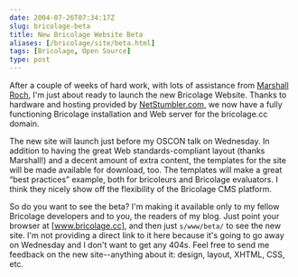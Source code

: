 ```yaml
--- 
date: 2004-07-26T07:34:17Z
slug: bricolage-beta
title: New Bricolage Website Beta
aliases: [/bricolage/site/beta.html]
tags: [Bricolage, Open Source]
type: post
---
```


After a couple of weeks of hard work, with lots of assistance from
[Marshall Roch], I'm just about ready to launch the new Bricolage Website.
Thanks to hardware and hosting provided by [NetStumbler.com], we now have a
fully functioning Bricolage installation and Web server for the bricolage.cc
domain.

The new site will launch just before my OSCON talk on Wednesday. In addition to
having the great Web standards-compliant layout (thanks Marshall!) and a decent
amount of extra content, the templates for the site will be made available for
download, too. The templates will make a great “best practices” example, both
for bricoleurs and Bricolage evaluators. I think they nicely show off the
flexibility of the Bricolage CMS platform.

So do you want to see the beta? I'm making it available only to my fellow
Bricolage developers and to you, the readers of my blog. Just point your browser
at [www.bricolage.cc], and then just `s/www/beta/` to see the new site. I'm not
providing a direct link to it here because it's going to go away on Wednesday
and I don't want to get any 404s. Feel free to send me feedback on the new
site--anything about it: design, layout, XHTML, CSS, etc.

  [Marshall Roch]: http://www.spastically.com/ "Marshall Roch's Blog"
  [NetStumbler.com]: http://www.netstumbler.com/ "NetStumbler.com Website"
  [www.bricolage.cc]: http://www.bricolage.cc/ "The Bricolage Website"
